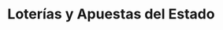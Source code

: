 ---
title: "Loterías y Apuestas del Estado"
url: /granada/loterias-y-apuestas-del-estado-2/
shop: lotería
---